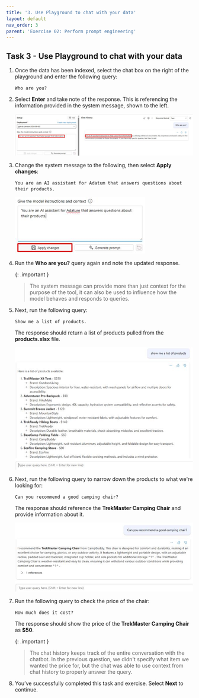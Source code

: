 ```yaml
---
title: '3. Use Playground to chat with your data'
layout: default
nav_order: 3
parent: 'Exercise 02: Perform prompt engineering'
---
```


## Task 3 - Use Playground to chat with your data

1. Once the data has been indexed, select the chat box on the right of the playground and enter the following query:

    ```
    Who are you?
    ```

1. Select **Enter** and take note of the response. This is referencing the information provided in the system message, shown to the left.

    ![cm9mcl50.jpg](../media/cm9mcl50.jpg)

1. Change the system message to the following, then select **Apply changes**:

    ```
    You are an AI assistant for Adatum that answers questions about their products.
    ```

    ![4dnhu98p.jpg](../media/4dnhu98p.jpg)

1. Run the **Who are you?** query again and note the updated response.

    {: .important }
    > The system message can provide more than just context for the purpose of the tool, it can also be used to influence how the model behaves and responds to queries.

1. Next, run the following query:

    ```
    Show me a list of products.
    ```

    The response should return a list of products pulled from the **products.xlsx** file.

    ![hkioczun.jpg](../media/hkioczun.jpg)

1. Next, run the following query to narrow down the products to what we're looking for:

    ```
    Can you recommend a good camping chair?
    ```

    The response should reference the **TrekMaster Camping Chair** and provide information about it. 

    ![8bmwvkvl.jpg](../media/8bmwvkvl.jpg)

1. Run the following query to check the price of the chair:

    ```
    How much does it cost?
    ```

    The response should show the price of the **TrekMaster Camping Chair** as **$50**. 

    {: .important }
    > The chat history keeps track of the entire conversation with the chatbot. In the previous question, we didn't specify what item we wanted the price for, but the chat was able to use context from chat history to properly answer the query.

1. You’ve successfully completed this task and exercise. Select **Next** to continue.
